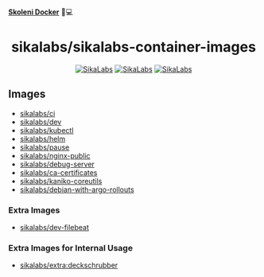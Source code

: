 [__Skoleni Docker__](https://ondrej-sika.cz/skoleni/docker/) 🚀💻

<p align="center">
  <h1 align="center">sikalabs/sikalabs-container-images</h1>
  <p align="center">
    <a href="https://sikalabs.com"><img alt="SikaLabs" src="https://img.shields.io/badge/OPENSOURCE BY-SIKALABS-131480?style=for-the-badge"></a>
    <a href="https://sikalabs.com"><img alt="SikaLabs" src="https://img.shields.io/badge/-sikalabs.com-gray?style=for-the-badge"></a>
    <a href="mailto://opensource@sikalabs.com"><img alt="SikaLabs" src="https://img.shields.io/badge/-opensource@sikalabs.com-gray?style=for-the-badge"></a>
  </p>
</p>

## Images

- [sikalabs/ci](./ci)
- [sikalabs/dev](./dev)
- [sikalabs/kubectl](./kubectl)
- [sikalabs/helm](./helm)
- [sikalabs/pause](./pause)
- [sikalabs/nginx-public](./nginx-public)
- [sikalabs/debug-server](./debug-server)
- [sikalabs/ca-certificates](./ca-certificates)
- [sikalabs/kaniko-coreutils](./kaniko-coreutils)
- [sikalabs/debian-with-argo-rollouts](./debian-with-argo-rollouts)

### Extra Images

- [sikalabs/dev-filebeat](./extra/dev-filebeat)

### Extra Images for Internal Usage

- [sikalabs/extra:deckschrubber](./extra/deckschrubber)
